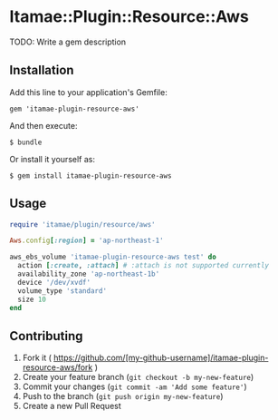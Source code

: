 # Itamae::Plugin::Resource::Aws

TODO: Write a gem description

## Installation

Add this line to your application's Gemfile:

    gem 'itamae-plugin-resource-aws'

And then execute:

    $ bundle

Or install it yourself as:

    $ gem install itamae-plugin-resource-aws

## Usage

```ruby
require 'itamae/plugin/resource/aws'

Aws.config[:region] = 'ap-northeast-1'

aws_ebs_volume 'itamae-plugin-resource-aws test' do
  action [:create, :attach] # :attach is not supported currently
  availability_zone 'ap-northeast-1b'
  device '/dev/xvdf'
  volume_type 'standard'
  size 10
end
```

## Contributing

1. Fork it ( https://github.com/[my-github-username]/itamae-plugin-resource-aws/fork )
2. Create your feature branch (`git checkout -b my-new-feature`)
3. Commit your changes (`git commit -am 'Add some feature'`)
4. Push to the branch (`git push origin my-new-feature`)
5. Create a new Pull Request
